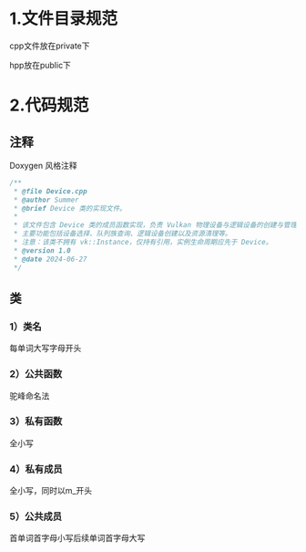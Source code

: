 # 1.文件目录规范

cpp文件放在private下

hpp放在public下



# 2.代码规范

## 注释
Doxygen 风格注释
```c++
/**
 * @file Device.cpp
 * @author Summer
 * @brief Device 类的实现文件。
 *
 * 该文件包含 Device 类的成员函数实现，负责 Vulkan 物理设备与逻辑设备的创建与管理。
 * 主要功能包括设备选择、队列族查询、逻辑设备创建以及资源清理等。
 * 注意：该类不拥有 vk::Instance，仅持有引用，实例生命周期应先于 Device。
 * @version 1.0
 * @date 2024-06-27
 */
```



## 类

### 1）类名

每单词大写字母开头



### 2）公共函数

驼峰命名法



### 3）私有函数

全小写



### 4）私有成员

全小写，同时以m_开头



### 5）公共成员

首单词首字母小写后续单词首字母大写